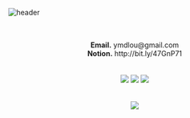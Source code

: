![header](https://capsule-render.vercel.app/api?type=waving&color=b2bfc2&height=240&section=header&text=SEOUL&fontSize=60&animation=fadeIn&fontColor=b2bfc2&fontAlign=84&fontAlignY=40)

<div align="center">
<br />
<br />
<b>Email.</b> ymdlou@gmail.com   <br />
<b>Notion.</b> http://bit.ly/47GnP71  <br />
<br />
<br />
<img src="https://img.shields.io/badge/Java-007396.svg?style=for-the-badge&logo=Java&logoColor=white"> 
<img src="https://img.shields.io/badge/Spring-6DB33F.svg?style=for-the-badge&logo=spring&logoColor=white"> 
<img src="https://img.shields.io/badge/MySQL-4479A1?style=for-the-badge&logo=MySQL&logoColor=white">
<br />
<br />
<br />
<img src="https://github-readme-stats.vercel.app/api/top-langs/?username=du-sel&layout=compact">
<br />
<br />

</div>
